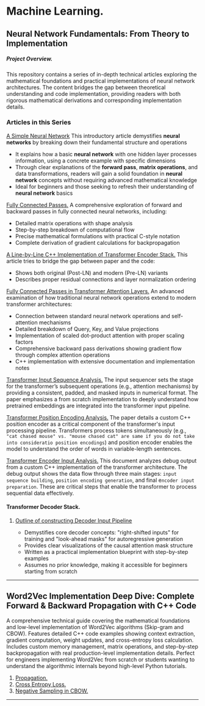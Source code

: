 # Machine Learning.

## Neural Network Fundamentals: From Theory to Implementation

##### Project Overview.
This repository contains a series of in-depth technical articles exploring the mathematical foundations and practical implementations of neural network architectures. The content bridges the gap between theoretical understanding and code implementation, providing readers with both rigorous mathematical derivations and corresponding implementation details.

### Articles in this Series

[A Simple Neural Network](./a_simple_neural_network.md)
This introductory article demystifies **neural networks** by breaking down their fundamental structure and operations

- It explains how a basic **neural network** with one hidden layer processes information, using a concrete example with specific dimensions
- Through clear explanations of the **forward pass**, **matrix operations**, and data transformations, readers will gain a solid foundation in **neural network** concepts without requiring advanced mathematical knowledge
- Ideal for beginners and those seeking to refresh their understanding of **neural network** basics

[Fully Connected Passes.](./fully_connected_passes.txt)
A comprehensive exploration of forward and backward passes in fully connected neural networks, including:

- Detailed matrix operations with shape analysis
- Step-by-step breakdown of computational flow
- Precise mathematical formulations with practical C-style notation
- Complete derivation of gradient calculations for backpropagation

[A Line-by-Line C++ Implementation of Transformer Encoder Stack.](./transformer-encoder-implementation.md)
This article tries to bridge the gap between paper and the code:

- Shows both original (Post-LN) and modern (Pre-LN) variants
- Describes proper residual connections and layer normalization ordering
 
[Fully Connected Passes in Transformer Attention Layers.](./fully_connected_passes_in_transformer_attention_layer.txt)
An advanced examination of how traditional neural network operations extend to modern transformer architectures:

- Connection between standard neural network operations and self-attention mechanisms
- Detailed breakdown of Query, Key, and Value projections
- Implementation of scaled dot-product attention with proper scaling factors
- Comprehensive backward pass derivations showing gradient flow through complex attention operations
- C++ implementation with extensive documentation and implementation notes

[Transformer Input Sequence Analysis.](https://github.com/KHAAdotPK/Transformer-Encoder-Decoder/blob/main/Implementation/ML/NLP/transformers/encoder-decoder/DOCUMENTS/input_sequence_analysis.md)
The input sequencer sets the stage for the transformer’s subsequent operations (e.g., attention mechanisms) by providing a consistent, padded, and masked inputs in numerical format. The paper emphasizes a from scratch implementation to deeply understand how pretrained embeddings are integrated into the transformer input pipeline.

[Transformer Position Encoding Analysis.](https://github.com/KHAAdotPK/Transformer-Encoder-Decoder/blob/main/Implementation/ML/NLP/transformers/encoder-decoder/DOCUMENTS/position_encoding_analysis.md)
The paper details a custom C++ position encoder as a critical component of the transformer's input processing pipeline. Transformers process tokens simultaneously (e.g., `"cat chased mouse" vs. "mouse chased cat" are same if you do not take into consideratio position encodings`) and position encoder enables the model to understand the order of words in variable-length sentences. 

[Transformer Encoder Input Analysis.](https://github.com/KHAAdotPK/Transformer-Encoder-Decoder/blob/main/Implementation/ML/NLP/transformers/encoder-decoder/DOCUMENTS/transformer_encoder_input_analysis.md)
This document analyzes debug output from a custom C++ implementation of the transformer architecture. The debug output shows the data flow through three main stages: `input sequence building`, `position encoding generation`, and final e`ncoder input preparation`. These are critical steps that enable the transformer to process sequential data effectively.

#### Transformer Decoder Stack.
1.  [Outline of constructing Decoder Input Pipeline](https://github.com/KHAAdotPK/MachineLearning/blob/main/outline_of_constructing_decoder_input_pipeline.md)
 
    - Demystifies core decoder concepts: "right-shifted inputs" for training and "look-ahead masks" for autoregressive generation
    - Provides clear visualizations of the causal attention mask structure
    - Written as a practical implementation blueprint with step-by-step examples
    - Assumes no prior knowledge, making it accessible for beginners starting from scratch
---
**Word2Vec Implementation Deep Dive: Complete Forward & Backward Propagation with C++ Code**
---
A comprehensive technical guide covering the mathematical foundations and low-level implementation of Word2Vec algorithms (Skip-gram and CBOW). Features detailed C++ code examples showing context extraction, gradient computation, weight updates, and cross-entropy loss calculation. Includes custom memory management, matrix operations, and step-by-step backpropagation with real production-level implementation details. Perfect for engineers implementing Word2Vec from scratch or students wanting to understand the algorithmic internals beyond high-level Python tutorials.

1.  [Propagation.](./propagation.md)
2.  [Cross Entropy Loss.](./cross-entropy-loss.md)
3.  [Negative Sampling in CBOW.](https://github.com/KHAAdotPK/CBOW/blob/main/DOCUMENTS/NegativeSampling.md) 	
---




